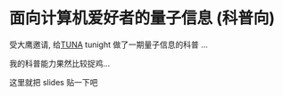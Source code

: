 # 面向计算机爱好者的量子信息 (科普向) #

受大鹰邀请, 给[TUNA](https://tuna.moe/) tunight 做了一期量子信息的科普
... 

我的科普能力果然比较捉鸡... 

这里就把 slides 贴一下吧
